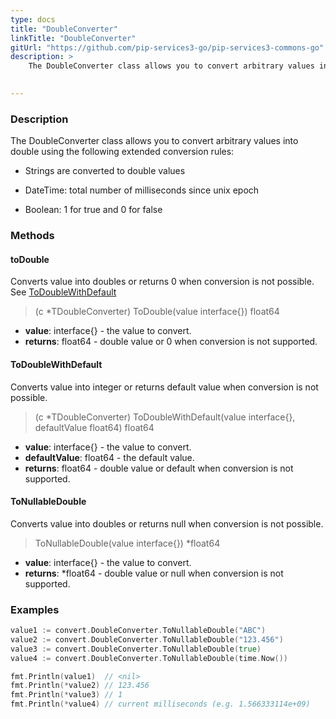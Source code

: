 ```yaml
---
type: docs
title: "DoubleConverter"
linkTitle: "DoubleConverter"
gitUrl: "https://github.com/pip-services3-go/pip-services3-commons-go"
description: > 
    The DoubleConverter class allows you to convert arbitrary values into double using extended conversion rules.

   
---
```


### Description

The DoubleConverter class allows you to convert arbitrary values into double using the following extended conversion rules:

 - Strings are converted to double values

 - DateTime: total number of milliseconds since unix epoсh
    
 - Boolean: 1 for true and 0 for false  

### Methods

#### toDouble
Converts value into doubles or returns 0 when conversion is not possible.  
See [ToDoubleWithDefault](#todoublewithdefault)

> (c *TDoubleConverter) ToDouble(value interface{}) float64

- **value**: interface{} - the value to convert.
- **returns**: float64 - double value or 0 when conversion is not supported.

#### ToDoubleWithDefault
Converts value into integer or returns default value when conversion is not possible.

> (c *TDoubleConverter) ToDoubleWithDefault(value interface{}, defaultValue float64) float64

- **value**: interface{} - the value to convert.
- **defaultValue**: float64 - the default value.
- **returns**: float64 - double value or default when conversion is not supported.

#### ToNullableDouble
Converts value into doubles or returns null when conversion is not possible.

> ToNullableDouble(value interface{}) *float64

- **value**: interface{} - the value to convert.
- **returns**: *float64 - double value or null when conversion is not supported.

### Examples

```go
value1 := convert.DoubleConverter.ToNullableDouble("ABC")
value2 := convert.DoubleConverter.ToNullableDouble("123.456")
value3 := convert.DoubleConverter.ToNullableDouble(true)
value4 := convert.DoubleConverter.ToNullableDouble(time.Now())

fmt.Println(value1)  // <nil>
fmt.Println(*value2) // 123.456
fmt.Println(*value3) // 1
fmt.Println(*value4) // current milliseconds (e.g. 1.566333114e+09)

```
